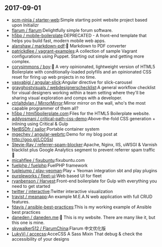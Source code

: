 ## 2017-09-01

* [scm-ninja / starter-web](https://github.com/scm-ninja/starter-web):Simple starting point website project based upon Initializr
* [flarum / flarum](https://github.com/flarum/flarum):Delightfully simple forum software.
* [h5bp / mobile-boilerplate](https://github.com/h5bp/mobile-boilerplate):DEPRECATED - A front-end template that helps you build fast, modern mobile web apps.
* [alanshaw / markdown-pdf](https://github.com/alanshaw/markdown-pdf):📄 Markdown to PDF converter
* [patrickdlee / vagrant-examples](https://github.com/patrickdlee/vagrant-examples):A collection of sample Vagrant configurations using Puppet. Starting out simple and getting more complex.
* [corysimmons / boy](https://github.com/corysimmons/boy):👦 A very opinionated, lightweight version of HTML5 Boilerplate with conditionally-loaded polyfills and an opinionated CSS reset for firing up web projects in no time.
* [vasyabigi / angular-slick](https://github.com/vasyabigi/angular-slick):Angular directive for slick-carousel
* [grayghostvisuals / webdesignerschecklist](https://github.com/grayghostvisuals/webdesignerschecklist):A general workflow checklist for visual designers working within a team setting where they'll be sharing visual exploration and comps with a developer.
* [ctrlaltdylan / MirrorMirror](https://github.com/ctrlaltdylan/MirrorMirror):Mirror mirror on the wall, who's the most capable programmer of them all?
* [h5bp / html5boilerplate.com](https://github.com/h5bp/html5boilerplate.com):Files for the HTML5 Boilerplate website.
* [addyosmani / critical-path-css-demo](https://github.com/addyosmani/critical-path-css-demo):Above-the-fold CSS generation + inlining using Critical & Gulp
* [NetBSDfr / sailor](https://github.com/NetBSDfr/sailor):Portable container system
* [mgechev / angular-webrtc](https://github.com/mgechev/angular-webrtc):Demo for my blog post at http://goo.gl/LCOSsI
* [Stevie-Ray / referrer-spam-blocker](https://github.com/Stevie-Ray/referrer-spam-blocker):Apache, Nginx, IIS, uWSGI & Varnish blacklist plus Google Analytics segment to prevent referrer spam traffic 👾
* [micahflee / fixubuntu](https://github.com/micahflee/fixubuntu):fixubuntu.com
* [fuelphp / fuelphp](https://github.com/fuelphp/fuelphp):FuelPHP framework
* [tuplejump / play-yeoman](https://github.com/tuplejump/play-yeoman):Play + Yeoman integration sbt and play plugins
* [purpleworks / fleet-ui](https://github.com/purpleworks/fleet-ui):Web based UI for fleet
* [ryanbenson / Harvest](https://github.com/ryanbenson/Harvest):Front-end boilerplate for Gulp with everything you need to get started
* [twitter / interactive](https://github.com/twitter/interactive):Twitter interactive visualization
* [travist / meanapp](https://github.com/travist/meanapp):An example M.E.A.N web application with full CRUD features.
* [fdavis / ansible-best-practices](https://github.com/fdavis/ansible-best-practices):This is my working example of Ansible best practices
* [daneden / daneden.me](https://github.com/daneden/daneden.me):🏡 This is my website. There are many like it, but this one is mine.
* [skywalker512 / FlarumChina](https://github.com/skywalker512/FlarumChina):Flarum 中文优化版
* [LukyVj / accecss](https://github.com/LukyVj/accecss):AcceCSS A Sass Mixin That debug & check the accessibility of your designs
